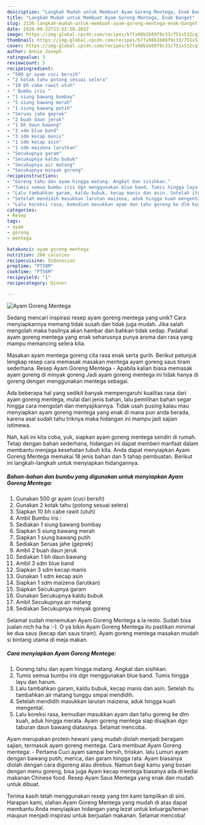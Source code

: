 ```yaml
---
description: "Langkah Mudah untuk Membuat Ayam Goreng Mentega, Enak Banget"
title: "Langkah Mudah untuk Membuat Ayam Goreng Mentega, Enak Banget"
slug: 2136-langkah-mudah-untuk-membuat-ayam-goreng-mentega-enak-banget
date: 2020-09-22T23:52:58.202Z
image: https://img-global.cpcdn.com/recipes/b7fa98b1b89f9c33/751x532cq70/ayam-goreng-mentega-foto-resep-utama.jpg
thumbnail: https://img-global.cpcdn.com/recipes/b7fa98b1b89f9c33/751x532cq70/ayam-goreng-mentega-foto-resep-utama.jpg
cover: https://img-global.cpcdn.com/recipes/b7fa98b1b89f9c33/751x532cq70/ayam-goreng-mentega-foto-resep-utama.jpg
author: Annie Joseph
ratingvalue: 3
reviewcount: 5
recipeingredient:
- "500 gr ayam cuci bersih"
- "2 kotak tahu potong sesuai selera"
- "10 bh cabe rawit utuh"
- " Bumbu iris "
- "1 siung bawang bombay"
- "5 siung bawang merah"
- "1 siung bawang putih"
- "Seruas jahe geprek"
- "2 buah daun jeruk"
- "1 bh daun bawang"
- "3 sdm blue band"
- "3 sdm kecap manis"
- "1 sdm kecap asin"
- "1 sdm maizena larutkan"
- "Secukupnya garam"
- "Secukupnya kaldu bubuk"
- "Secukupnya air matang"
- "Secukupnya minyak goreng"
recipeinstructions:
- "Goreng tahu dan ayam hingga matang. Angkat dan sisihkan."
- "Tumis semua bumbu iris dgn menggunakan blue band. Tumis hingga layu dan harum."
- "Lalu tambahkan garam, kaldu bubuk, kecap manis dan asin. Setelah itu tambahkan air matang tunggu smpai mendidih."
- "Setelah mendidih masukkan larutan maizena, aduk hingga kuah mengental."
- "Lalu koreksi rasa, kemudian masukkan ayam dan tahu goreng ke dlm kuah, aduk hingga merata. Ayam goreng mentega siap disajikan dgn taburan daun bawang diatasnya. Selamat mencoba."
categories:
- Resep
tags:
- ayam
- goreng
- mentega

katakunci: ayam goreng mentega 
nutrition: 204 calories
recipecuisine: Indonesian
preptime: "PT38M"
cooktime: "PT56M"
recipeyield: "1"
recipecategory: Dinner

---
```



![Ayam Goreng Mentega](https://img-global.cpcdn.com/recipes/b7fa98b1b89f9c33/751x532cq70/ayam-goreng-mentega-foto-resep-utama.jpg)

Sedang mencari inspirasi resep ayam goreng mentega yang unik? Cara menyiapkannya memang tidak susah dan tidak juga mudah. Jika salah mengolah maka hasilnya akan hambar dan bahkan tidak sedap. Padahal ayam goreng mentega yang enak seharusnya punya aroma dan rasa yang mampu memancing selera kita.

Masakan ayam mentega goreng cita rasa enak serta gurih. Berikut petunjuk lengkap resep cara memasak masakan mentega ayam goreng saus tiram sederhana. Resep Ayam Goreng Mentega - Apabila kalian biasa memasak ayam goreng di minyak goreng Jadi ayam goreng mentega ini tidak hanya di goreng dengan menggunakan mentega sebagai.

Ada beberapa hal yang sedikit banyak mempengaruhi kualitas rasa dari ayam goreng mentega, mulai dari jenis bahan, lalu pemilihan bahan segar hingga cara mengolah dan menyajikannya. Tidak usah pusing kalau mau menyiapkan ayam goreng mentega yang enak di mana pun anda berada, karena asal sudah tahu triknya maka hidangan ini mampu jadi sajian istimewa.


Nah, kali ini kita coba, yuk, siapkan ayam goreng mentega sendiri di rumah. Tetap dengan bahan sederhana, hidangan ini dapat memberi manfaat dalam membantu menjaga kesehatan tubuh kita. Anda dapat menyiapkan Ayam Goreng Mentega memakai 18 jenis bahan dan 5 tahap pembuatan. Berikut ini langkah-langkah untuk menyiapkan hidangannya.

<!--inarticleads1-->

##### Bahan-bahan dan bumbu yang digunakan untuk menyiapkan Ayam Goreng Mentega:

1. Gunakan 500 gr ayam (cuci bersih)
1. Gunakan 2 kotak tahu (potong sesuai selera)
1. Siapkan 10 bh cabe rawit (utuh)
1. Ambil  Bumbu iris :
1. Sediakan 1 siung bawang bombay
1. Siapkan 5 siung bawang merah
1. Siapkan 1 siung bawang putih
1. Sediakan Seruas jahe (geprek)
1. Ambil 2 buah daun jeruk
1. Sediakan 1 bh daun bawang
1. Ambil 3 sdm blue band
1. Siapkan 3 sdm kecap manis
1. Gunakan 1 sdm kecap asin
1. Siapkan 1 sdm maizena (larutkan)
1. Siapkan Secukupnya garam
1. Gunakan Secukupnya kaldu bubuk
1. Ambil Secukupnya air matang
1. Sediakan Secukupnya minyak goreng


Selamat sudah menemukan Ayam Goreng Mentega a la resto. Sudah bisa jualan nich ha ha :-). O ya bikin Ayam Goreng Mentega itu pastikan minimal ke dua saus (kecap dan saus tiram). Ayam goreng mentega masakan mudah si bintang utama di meja makan. 

<!--inarticleads2-->

##### Cara menyiapkan Ayam Goreng Mentega:

1. Goreng tahu dan ayam hingga matang. Angkat dan sisihkan.
1. Tumis semua bumbu iris dgn menggunakan blue band. Tumis hingga layu dan harum.
1. Lalu tambahkan garam, kaldu bubuk, kecap manis dan asin. Setelah itu tambahkan air matang tunggu smpai mendidih.
1. Setelah mendidih masukkan larutan maizena, aduk hingga kuah mengental.
1. Lalu koreksi rasa, kemudian masukkan ayam dan tahu goreng ke dlm kuah, aduk hingga merata. Ayam goreng mentega siap disajikan dgn taburan daun bawang diatasnya. Selamat mencoba.


Ayam merupakan protein hewani yang mudah diolah menjadi beragam sajian, termasuk ayam goreng mentega. Cara membuat Ayam Goreng mentega: - Pertama Cuci ayam sampai bersih, tiriskan. lalu Lumuri ayam dengan bawang putih, merica, dan garam hingga rata. Ayam biasanya diolah dengan cara digoreng atau direbus. Namun bagi kamu yang bosan dengan menu goreng, bisa juga Ayam kecap mentega biasanya ada di kedai makanan Chinese food. Resep Ayam Saus Mentega yang enak dan mudah untuk dibuat. 

Terima kasih telah menggunakan resep yang tim kami tampilkan di sini. Harapan kami, olahan Ayam Goreng Mentega yang mudah di atas dapat membantu Anda menyiapkan hidangan yang lezat untuk keluarga/teman maupun menjadi inspirasi untuk berjualan makanan. Selamat mencoba!
